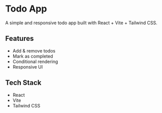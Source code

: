 # Todo App

A simple and responsive todo app built with React + Vite + Tailwind CSS.

## Features
- Add & remove todos
- Mark as completed
- Conditional rendering
- Responsive UI

## Tech Stack
- React
- Vite
- Tailwind CSS
